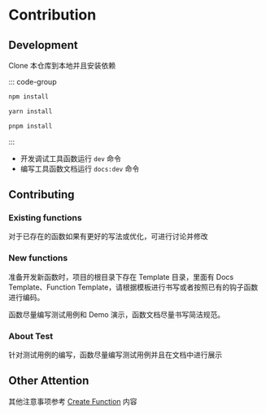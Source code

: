 # Contribution

## Development

Clone 本仓库到本地并且安装依赖

::: code-group

```sh [npm]
npm install
```

```sh [yarn]
yarn install
```

```sh [pnpm]
pnpm install
```

:::

- 开发调试工具函数运行 `dev` 命令
- 编写工具函数文档运行 `docs:dev` 命令

## Contributing

### Existing functions

对于已存在的函数如果有更好的写法或优化，可进行讨论并修改

### New functions

准备开发新函数时，项目的根目录下存在 Template 目录，里面有 Docs Template、Function Template，请根据模板进行书写或者按照已有的钩子函数进行编码。

函数尽量编写测试用例和 Demo 演示，函数文档尽量书写简洁规范。

### About Test

针对测试用例的编写，函数尽量编写测试用例并且在文档中进行展示

## Other Attention

其他注意事项参考 [Create Function](./devFunction.md#attention) 内容
